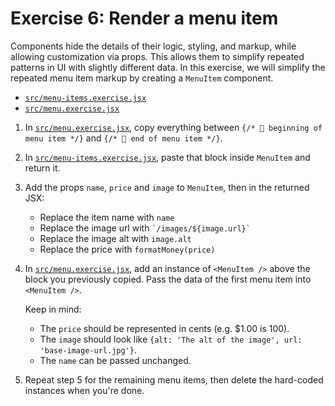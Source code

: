 # Exercise 6: Render a menu item

Components hide the details of their logic, styling, and markup, while allowing customization via props. This allows them to simplify repeated patterns in UI with slightly different data. In this exercise, we will simplify the repeated menu item markup by creating a `MenuItem` component. 


- [`src/menu-items.exercise.jsx`](./src/menu-items.exercise.jsx)
- [`src/menu.exercise.jsx`](./src/menu.exercise.jsx)

1. In [`src/menu.exercise.jsx`](./src/menu.exercise.jsx), copy everything between `{/* 👋 beginning of menu item */}` and `{/* 👋 end of menu item */}`.
2. In [`src/menu-items.exercise.jsx`](./src/menu-items.exercise.jsx), paste that block inside `MenuItem` and return it.
3. Add the props `name`, `price` and `image` to `MenuItem`, then in the returned JSX:
   - Replace the item name with `name`
   - Replace the image url with ``` `/images/${image.url}` ```
   - Replace the image alt with `image.alt`
   - Replace the price with `formatMoney(price)`
5. In [`src/menu.exercise.jsx`](./src/menu.exercise.jsx), add an instance of `<MenuItem />` above the block you previously copied. Pass the data of the first menu item into `<MenuItem />`. 
   
   Keep in mind:

   - The `price` should be represented in cents (e.g. $1.00 is 100).
   - The `image` should look like `{alt: 'The alt of the image', url: 'base-image-url.jpg'}`.
   - The `name` can be passed unchanged.
6. Repeat step 5 for the remaining menu items, then delete the hard-coded instances when you're done.

